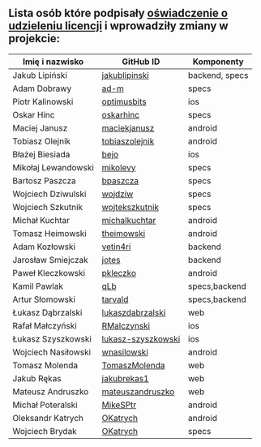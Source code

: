 ## Lista osób które podpisały [oświadczenie o udzieleniu licencji](CONTRIBUTING.md#Oświadczenie-o-udzieleniu-licencji) i wprowadziły zmiany w projekcie:

Imię i nazwisko        | GitHub ID                                                 | Komponenty
---------------------- | ----------------------------------------------------------| -----------------------------
Jakub Lipiński         | [jakublipinski](https://github.com/jakublipinski)         | backend, specs
Adam Dobrawy           | [ad-m](https://github.com/ad-m)                           | specs
Piotr Kalinowski       | [optimusbits](https://github.com/optimusbits)             | ios   
Oskar Hinc             | [oskarhinc](https://github.com/oskarhinc)                 | specs
Maciej Janusz          | [maciekjanusz](https://github.com/maciekjanusz)           | android
Tobiasz Olejnik        | [tobiaszolejnik](https://github.com/tobiaszolejnik)       | android
Błażej Biesiada        | [bejo](https://github.com/bejo)                           | ios
Mikołaj Lewandowski    | [mikolevy](https://github.com/mikolevy)                   | specs
Bartosz Paszcza        | [bpaszcza](https://github.com/bpaszcza)                   | specs
Wojciech Dziwulski     | [wojdziw](https://github.com/wojdziw)                     | specs
Wojciech Szkutnik      | [wojtekszkutnik](https://github.com/wojtekszkutnik)       | specs
Michał Kuchtar         | [michalkuchtar](https://github.com/michalkuchtar)         | android
Tomasz Heimowski       | [theimowski](https://github.com/theimowski)               | android
Adam Kozłowski         | [vetin4ri](https://github.com/vetin4ri)                   | backend
Jarosław Smiejczak     | [jotes](https://github.com/jotes)                         | backend
Paweł Kleczkowski      | [pkleczko](https://github.com/pkleczko)                   | android
Kamil Pawlak           | [qLb](https://github.com/qLb)                             | specs,backend	
Artur Słomowski        | [tarvald](https://github.com/tarvald)                     | specs,backend
Łukasz Dąbrzalski      | [lukaszdabrzalski](https://github.com/lukaszdabrzalski)   | web
Rafał Małczyński       | [RMalczynski](https://github.com/RMalczynski)             | ios
Łukasz Szyszkowski     | [lukasz-szyszkowski](https://github.com/RMalczynski)      | ios
Wojciech Nasiłowski    | [wnasilowski](https://github.com/wnasilowski)             | android
Tomasz Molenda         | [TomaszMolenda](https://github.com/TomaszMolenda)         | web
Jakub Rękas            | [jakubrekas1](https://github.com/jakubrekas1)             | web
Mateusz Andruszko      | [mateuszandruszko](https://github.com/mateuszandruszko)   | web
Michał Poteralski      | [MikeSPtr](https://github.com/MikeSPtr)                   | android
Oleksandr Katrych      | [OKatrych](https://github.com/OKatrych)                   | android
Wojciech Brydak        | [OKatrych](https://github.com/wbrydak)                    | specs
